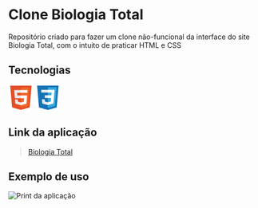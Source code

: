 # Clone Biologia Total
Repositório criado para fazer um clone não-funcional da interface do site Biologia Total, com o intuito de praticar HTML e CSS

## Tecnologias

[<img src="https://raw.githubusercontent.com/devicons/devicon/master/icons/html5/html5-original.svg" width="50">](https://www.w3schools.com/html/)
[<img src="https://raw.githubusercontent.com/devicons/devicon/master/icons/css3/css3-original.svg" width="50">](https://www.w3schools.com/css/)

## Link da aplicação
> <a href="https://crisnzx.github.io/clone-biologia-total/" target="_blank" >Biologia Total</a>

## Exemplo de uso

<img src="https://i.imgur.com/bNnGA00.png" alt="Print da aplicação" >
